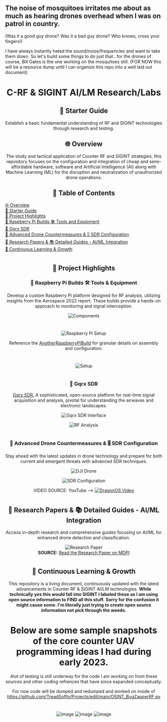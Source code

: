 ## The noise of mosquitoes irritates me about as much as hearing drones overhead when I was on patrol in country. 
(Was it a good guy drone? Was it a bad guy drone? Who knows, cross your fingers!)

I have always instantly hated the sound/noise/frequencies and want to take them down. 
So let's build some things to do just that...for the drones of course, Bill Gates is the one working on the mosquitoes still.
(FOR NOW this will be a resource dump until I can organize this repo into a well laid out document)

<div align="center">

##
  
# C-RF & SIGINT AI/LM Research/Labs

## 🔰 Starter Guide
Establish a basic fundamental understanding of RF and SIGINT technologies through research and testing. 

## 🌐 Overview
The study and tactical application of Counter RF and SIGINT strategies, this repository focuses on the configuration and integration of cheap and semi-affordable hardware, software and Artificial Intelligence (AI) along with Machine Learning (ML) for the disruption and neutralization of unauthorized drone operations.

## 📑 Table of Contents
<ul style="list-style-type: none; padding: 0; text-align: left;">
  <li><a href="#overview">🌐 Overview</a></li>
  <li><a href="#starter-guide">🔰 Starter Guide</a></li>
  <li><a href="#project-highlights">🚀 Project Highlights</a></li>
  <li><a href="#raspberry-pi-builds">🥧 Raspberry Pi Builds 🛠️ Tools and Equipment</a></li>
  <li><a href="#gqrx-sdr">📡 Gqrx SDR</a></li>
  <li><a href="#advanced-drone-countermeasures">🚁 Advanced Drone Countermeasures & 🎚️ SDR Configuration</a></li>
  <li><a href="#research-papers">🧠 Research Papers & 📚 Detailed Guides - AI/ML Integration</a></li>
  <li><a href="#continuous-learning--growth">🚀 Continuous Learning & Growth</a></li>
</ul>
  
</div>

<div align="center">

#

## 🚀 Project Highlights

### 🥧 Raspberry Pi Builds 🛠️ Tools & Equipment
Develop a custom Raspberry Pi platform designed for RF analysis, utilizing insights from the Aerospace 2022 report. These builds provide a hands-on approach to monitoring and signal interception.

![Components](https://github.com/TreadSoftly/Projects/assets/121847455/4895358d-550e-4eb1-a232-7e61b0e0ec73)
#
![Raspberry Pi Setup](https://github.com/TreadSoftly/Projects/assets/121847455/bbcc2a1e-83e6-48f4-832a-141d2d3810bc)

Reference the [AnotherRaspberryPiBuild](https://github.com/TreadSoftly/Projects/blob/main/AnotherRaspberryPiBuild.md) for granular details on assembly and configuration.
#
![Setup](https://github.com/TreadSoftly/Projects/assets/121847455/c8747ec0-4e4a-4781-9b97-e4b19b4adb8b)

</div>

<div align="center">

#
  
### 📡 Gqrx SDR
[Gqrx SDR](https://www.gqrx.dk/), A sophisticated, open-source platform for real-time signal acquisition and analysis, pivotal for understanding the airwaves and electronic landscapes.

![Gqrx SDR Interface](https://github.com/TreadSoftly/Projects/assets/121847455/310d9fce-338e-4a51-8cff-4ec1639feb89)

![RF Analysis](https://github.com/TreadSoftly/Projects/assets/121847455/66947de1-0139-4071-894a-103e4e5d721f)

</div>

<div align="center">

#

### 🚁 Advanced Drone Countermeasures & 🎚️ SDR Configuration
Stay ahead with the latest updates in drone technology and prepare for both current and emergent threats with advanced SDR techniques.

![DJI Drone](https://github.com/TreadSoftly/Projects/assets/121847455/1e34ec02-524c-4d0a-9bef-6c37a26303a6)

![SDR Configuration](https://github.com/TreadSoftly/Projects/assets/121847455/cb5a9443-e099-43ba-83f7-20c9416edce8)

VIDEO SOURCE: YouTube -->
[![DragonOS Video](https://img.youtube.com/vi/fT4xAdfLYcY/0.jpg)](https://www.youtube.com/watch?v=fT4xAdfLYcY "DragonOS Focal - YouTube")

</div>

<div align="center">

#
  
## 🧠 Research Papers & 📚 Detailed Guides - AI/ML Integration 
Access in-depth research and comprehensive guides focusing on AI/ML for enhanced drone detection and classification.

![Research Paper](https://github.com/TreadSoftly/Projects/assets/121847455/13a4d9ef-e76c-48e9-8ac4-17520701102f)  
**SOURCE:** [Read the Research Paper on MDPI](https://www.mdpi.com/2226-4310/9/12/738)

</div>

<div align="center">

#
  
## 🚀 Continuous Learning & Growth 
This repository is a living document, continuously updated with the latest advancements in Counter RF & SIGINT AI/LM technologies.
**While technically yes this would fall into SIGINT I labeled these as I am using open source information to FIND all this stuff.**
**Sorry for the confusion it might cause some. I'm literally just trying to create open source information not pick through the weeds.**
# Below are some sample snapshots of the core counter UAV programming ideas I had during early 2023. 
Alot of testing is still underway for the code I am working on from these sources and other coding refrences that have since expanded conceptually. 

For now code will be dumped and redumped and worked on inside of https://github.com/TreadSoftly/Projects/edit/main/OSINT_BugZapperRF.py 
#
![image](https://github.com/TreadSoftly/Projects/assets/121847455/00fc0626-7c49-4bec-b627-ceaa003c017c)
![image](https://github.com/TreadSoftly/Projects/assets/121847455/9467d8bb-8d8c-4f8d-8c19-74ff5900aaae)
![image](https://github.com/TreadSoftly/Projects/assets/121847455/0c30c924-9fb0-4ce9-aa8b-1f7ba4423381)

</div>
